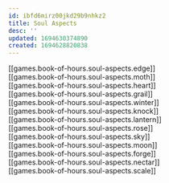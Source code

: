 ```yaml
---
id: ibfd6mirz00jkd29b9nhkz2
title: Soul Aspects
desc: ''
updated: 1694630374890
created: 1694628820838
---
```


[[games.book-of-hours.soul-aspects.edge]]  
[[games.book-of-hours.soul-aspects.moth]]  
[[games.book-of-hours.soul-aspects.heart]]  
[[games.book-of-hours.soul-aspects.grail]]  
[[games.book-of-hours.soul-aspects.winter]]  
[[games.book-of-hours.soul-aspects.knock]]  
[[games.book-of-hours.soul-aspects.lantern]]  
[[games.book-of-hours.soul-aspects.rose]]  
[[games.book-of-hours.soul-aspects.sky]]  
[[games.book-of-hours.soul-aspects.moon]]  
[[games.book-of-hours.soul-aspects.forge]]  
[[games.book-of-hours.soul-aspects.nectar]]  
[[games.book-of-hours.soul-aspects.scale]]  
